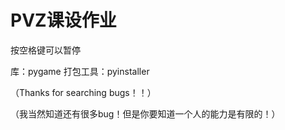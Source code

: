 # PVZ课设作业

按空格键可以暂停

库：pygame 打包工具：pyinstaller

（Thanks for searching bugs！！）

（我当然知道还有很多bug！但是你要知道一个人的能力是有限的！）
